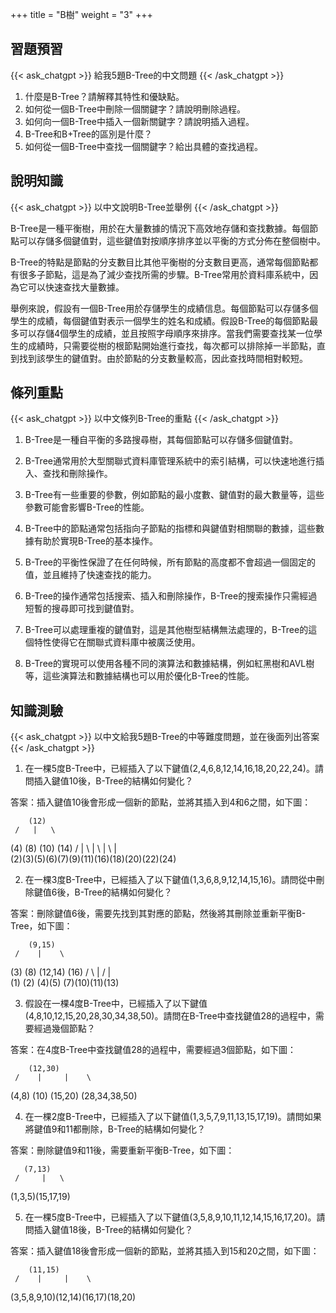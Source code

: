 +++
title = "B樹"
weight = "3"
+++
## 習題預習
{{< ask_chatgpt >}}
給我5題B-Tree的中文問題
{{< /ask_chatgpt >}}



1. 什麼是B-Tree？請解釋其特性和優缺點。
2. 如何從一個B-Tree中刪除一個關鍵字？請說明刪除過程。
3. 如何向一個B-Tree中插入一個新關鍵字？請說明插入過程。
4. B-Tree和B+Tree的區別是什麼？
5. 如何從一個B-Tree中查找一個關鍵字？給出具體的查找過程。   

## 說明知識
{{< ask_chatgpt >}}
以中文說明B-Tree並舉例
{{< /ask_chatgpt >}}



B-Tree是一種平衡樹，用於在大量數據的情況下高效地存儲和查找數據。每個節點可以存儲多個鍵值對，這些鍵值對按順序排序並以平衡的方式分佈在整個樹中。

B-Tree的特點是節點的分支數目比其他平衡樹的分支數目更高，通常每個節點都有很多子節點，這是為了減少查找所需的步驟。B-Tree常用於資料庫系統中，因為它可以快速查找大量數據。

舉例來說，假設有一個B-Tree用於存儲學生的成績信息。每個節點可以存儲多個學生的成績，每個鍵值對表示一個學生的姓名和成績。假設B-Tree的每個節點最多可以存儲4個學生的成績，並且按照字母順序來排序。當我們需要查找某一位學生的成績時，只需要從樹的根節點開始進行查找，每次都可以排除掉一半節點，直到找到該學生的鍵值對。由於節點的分支數量較高，因此查找時間相對較短。   

## 條列重點
{{< ask_chatgpt >}}
以中文條列B-Tree的重點
{{< /ask_chatgpt >}}

1. B-Tree是一種自平衡的多路搜尋樹，其每個節點可以存儲多個鍵值對。

2. B-Tree通常用於大型關聯式資料庫管理系統中的索引結構，可以快速地進行插入、查找和刪除操作。

3. B-Tree有一些重要的參數，例如節點的最小度數、鍵值對的最大數量等，這些參數可能會影響B-Tree的性能。

4. B-Tree中的節點通常包括指向子節點的指標和與鍵值對相關聯的數據，這些數據有助於實現B-Tree的基本操作。

5. B-Tree的平衡性保證了在任何時候，所有節點的高度都不會超過一個固定的值，並且維持了快速查找的能力。

6. B-Tree的操作通常包括搜索、插入和刪除操作，B-Tree的搜索操作只需經過短暫的搜尋即可找到鍵值對。

7. B-Tree可以處理重複的鍵值對，這是其他樹型結構無法處理的，B-Tree的這個特性使得它在關聯式資料庫中被廣泛使用。

8. B-Tree的實現可以使用各種不同的演算法和數據結構，例如紅黑樹和AVL樹等，這些演算法和數據結構也可以用於優化B-Tree的性能。   

## 知識測驗
{{< ask_chatgpt >}}
以中文給我5題B-Tree的中等難度問題，並在後面列出答案
{{< /ask_chatgpt >}}



1. 在一棵5度B-Tree中，已經插入了以下鍵值(2,4,6,8,12,14,16,18,20,22,24)。請問插入鍵值10後，B-Tree的結構如何變化？

答案：插入鍵值10後會形成一個新的節點，並將其插入到4和6之間，如下圖：

        (12)
     /   |   \
  (4)  (8) (10) (14)
 / | \  | \ | \ | \
(2)(3)(5)(6)(7)(9)(11)(16)(18)(20)(22)(24)

2. 在一棵3度B-Tree中，已經插入了以下鍵值(1,3,6,8,9,12,14,15,16)。請問從中刪除鍵值6後，B-Tree的結構如何變化？

答案：刪除鍵值6後，需要先找到其對應的節點，然後將其刪除並重新平衡B-Tree，如下圖：

        (9,15)
     /    |    \
  (3)  (8)   (12,14) (16)
 /   \   |  /  |  \
(1) (2) (4)(5) (7)(10)(11)(13)

3. 假設在一棵4度B-Tree中，已經插入了以下鍵值(4,8,10,12,15,20,28,30,34,38,50)。請問在B-Tree中查找鍵值28的過程中，需要經過幾個節點？

答案：在4度B-Tree中查找鍵值28的過程中，需要經過3個節點，如下圖：

        (12,30)
     /    |     |    \
  (4,8) (10) (15,20) (28,34,38,50)

4. 在一棵2度B-Tree中，已經插入了以下鍵值(1,3,5,7,9,11,13,15,17,19)。請問如果將鍵值9和11都刪除，B-Tree的結構如何變化？

答案：刪除鍵值9和11後，需要重新平衡B-Tree，如下圖：

       (7,13)
     /     |   \
  (1,3,5)(15,17,19)

5. 在一棵5度B-Tree中，已經插入了以下鍵值(3,5,8,9,10,11,12,14,15,16,17,20)。請問插入鍵值18後，B-Tree的結構如何變化？

答案：插入鍵值18後會形成一個新的節點，並將其插入到15和20之間，如下圖：

        (11,15)
     /    |     |    \
  (3,5,8,9,10)(12,14)(16,17)(18,20)   

